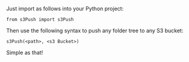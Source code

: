 Just import as follows into your Python project:

	from s3Push import s3Push

Then use the following syntax to push any folder tree to any S3 bucket:

	s3Push(<path>, <s3 Bucket>)

Simple as that!
